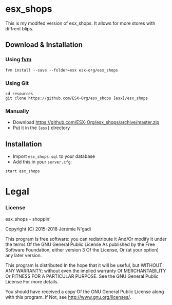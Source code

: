 # esx_shops
This is my modifed version of esx_shops. It allows for more stores with diffrent blips. 

## Download & Installation

### Using [fvm](https://github.com/qlaffont/fvm-installer)
```
fvm install --save --folder=esx esx-org/esx_shops
```

### Using Git
```
cd resources
git clone https://github.com/ESX-Org/esx_shops [esx]/esx_shops
```

### Manually
- Download https://github.com/ESX-Org/esx_shops/archive/master.zip
- Put it in the `[esx]` directory

## Installation
- Import `esx_shops.sql` to your database
- Add this in your `server.cfg`:

```
start esx_shops
```

# Legal
### License
esx_shops - shoppin'

Copyright (C) 2015-2018 Jérémie N'gadi

This program Is free software: you can redistribute it And/Or modify it under the terms Of the GNU General Public License As published by the Free Software Foundation, either version 3 Of the License, Or (at your option) any later version.

This program Is distributed In the hope that it will be useful, but WITHOUT ANY WARRANTY; without even the implied warranty Of MERCHANTABILITY Or FITNESS FOR A PARTICULAR PURPOSE. See the GNU General Public License For more details.

You should have received a copy Of the GNU General Public License along with this program. If Not, see http://www.gnu.org/licenses/.
